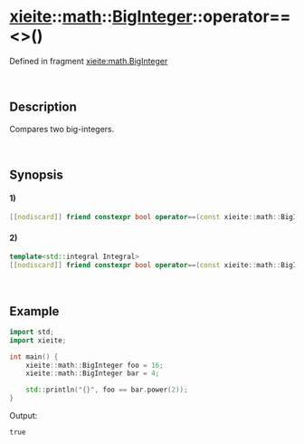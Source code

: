 # [xieite](../../../../../xieite.md)\:\:[math](../../../../../math.md)\:\:[BigInteger<Limb>](../../../../big_integer.md)\:\:operator==\<\>\(\)
Defined in fragment [xieite:math.BigInteger](../../../../../../../src/math/big_integer.cpp)

&nbsp;

## Description
Compares two big-integers.

&nbsp;

## Synopsis
#### 1)
```cpp
[[nodiscard]] friend constexpr bool operator==(const xieite::math::BigInteger<Limb>& leftComparand, const xieite::math::BigInteger<Limb>& rightComparand) noexcept;
```
#### 2)
```cpp
template<std::integral Integral>
[[nodiscard]] friend constexpr bool operator==(const xieite::math::BigInteger<Limb>& leftComparand, Integral rightComparand) noexcept;
```

&nbsp;

## Example
```cpp
import std;
import xieite;

int main() {
    xieite::math::BigInteger foo = 16;
    xieite::math::BigInteger bar = 4;

    std::println("{}", foo == bar.power(2));
}
```
Output:
```
true
```
